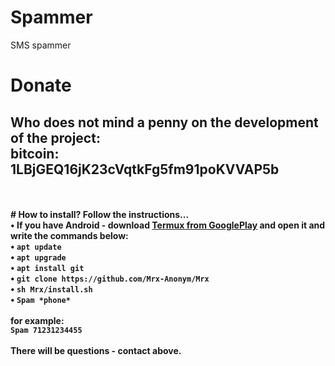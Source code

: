# Spammer
SMS spammer<br>
# Donate
<b>Who does not mind a penny on the development of the project:</b><br>
<b>bitcoin: 1LBjGEQ16jK23cVqtkFg5fm91poKVVAP5b<b>
<br>
--------
<br>
<br>
# How to install?
<b>Follow the instructions...</b><br>
• If you have Android - download <a href="https://play.google.com/store/apps/details?id=com.termux&hl=ru">Termux from GooglePlay</a> and open it and write the commands below:<br>
• <code>apt update</code><br>
• <code>apt upgrade</code><br>
• <code>apt install git</code><br>
• <code>git clone https://github.com/Mrx-Anonym/Mrx</code><br>
• <code>sh Mrx/install.sh</code><br>
• <code>Spam *phone*</code><br>
<br>
<b>for example:</b><br>
<code>Spam 71231234455</code><br><br>
There will be questions - contact above.<br>
<br><br>

